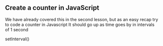 ## Create a counter in JavaScript

We have already covered this in the second lesson, but as an easy recap try to code a counter in Javascript
It should go up as time goes by in intervals of 1 second

setInterval()
